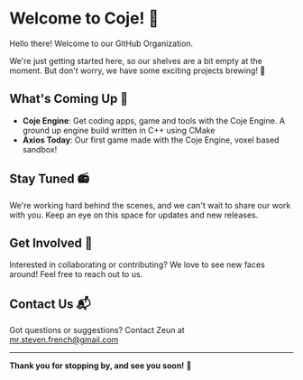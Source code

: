 # Welcome to Coje! 👋

Hello there! Welcome to our GitHub Organization. 

We're just getting started here, so our shelves are a bit empty at the moment. But don't worry, we have some exciting projects brewing! 🚀

## What's Coming Up 🌟

- **Coje Engine**: Get coding apps, game and tools with the Coje Engine. A ground up engine build written in C++ using CMake
- **Axios Today**: Our first game made with the Coje Engine, voxel based sandbox!

## Stay Tuned 📻

We're working hard behind the scenes, and we can't wait to share our work with you. Keep an eye on this space for updates and new releases.

## Get Involved 🤝

Interested in collaborating or contributing? We love to see new faces around! Feel free to reach out to us.

## Contact Us 📬

Got questions or suggestions? Contact Zeun at [mr.steven.french@gmail.com](mailto:mr.steven.french@gmail.com)

---

**Thank you for stopping by, and see you soon!** 🌈
